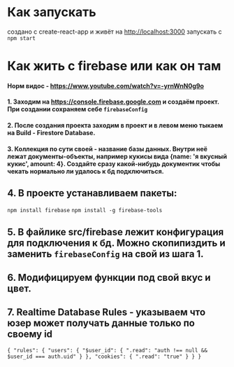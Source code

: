# Как запускать
создано с create-react-app и живёт на [http://localhost:3000](http://localhost:3000) 
запускать с `npm start`

# Как жить с firebase или как он там

#### Норм видос - https://www.youtube.com/watch?v=-yrnWnN0g9o
#### 1. Заходим на https://console.firebase.google.com и создаём проект. При создании сохраняем себе `firebaseConfig`
#### 2. После создания проекта заходим в проект и в левом меню тыкаем на Build - Firestore Database.
#### 3. Коллекция по сути своей - название базы данных. Внутри неё лежат документы-объекты, например кукисы вида {name: 'я вкусный кукис', amount: 4}. Создайте сразу какой-нибудь документик чтобы чекать нормально ли удалось к бд подключиться.

## 4. В проекте устанавливаем пакеты: 

`npm install firebase`
`npm install -g firebase-tools`


## 5. В файлике src/firebase лежит конфигурация для подключения к бд. Можно скопипиздить и заменить `firebaseConfig` на свой из шага 1.
## 6. Модифицируем функции под свой вкус и цвет.

## 7.  Realtime Database Rules - указываем что юзер может получать данные только по своему id
`
{
  "rules": {
    "users": {
          "$user_id": {
        ".read": "auth !== null && $user_id === auth.uid"
      }
    },
      "cookies": {
         ".read": "true"
      }
  }
}
`


